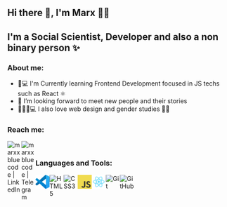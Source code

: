 ## Hi there 👋, I'm Marx 🤷🏾

## I'm a Social Scientist, Developer and also a non binary person ✨

### About me:
- 🧐💻 I'm Currently learning Frontend Development focused in JS techs such as React ⚛️
- 🌱 I’m looking forward to meet new people and their stories
- 👨🏾‍🎓💻 I also love web design and gender studies 🏳️‍🌈

### Reach me:

[<img align="left" alt="marxxbluecode | LinkedIn" width="32px" src="https://img.icons8.com/color/48/000000/linkedin.png" />][linkedin]
[<img align="left" alt="marxxbluecode | Telegram" width="32px" src="https://img.icons8.com/color/48/000000/telegram-app--v1.png" />][Telegram]

<br />

### Languages and Tools:

<img align="left" alt="Visual Studio Code" width="32px" src="https://raw.githubusercontent.com/github/explore/80688e429a7d4ef2fca1e82350fe8e3517d3494d/topics/visual-studio-code/visual-studio-code.png" />

<img align="left" alt="HTML5" width="32px" src="https://img.icons8.com/color/48/000000/html-5.png"/>

<img align="left" alt="CSS3" width="32px" src="https://img.icons8.com/color/48/000000/css3.png"/>

<img align="left" alt="JavaScript" width="32px" src="https://raw.githubusercontent.com/github/explore/80688e429a7d4ef2fca1e82350fe8e3517d3494d/topics/javascript/javascript.png"/>

<img align="left" alt="React" width="32px" src="https://raw.githubusercontent.com/github/explore/80688e429a7d4ef2fca1e82350fe8e3517d3494d/topics/react/react.png" />

<img align="left" alt="Git" width="32px" src="https://img.icons8.com/color/48/000000/git.png" />

<img align="left" alt="GitHub" width="32px" src="https://img.icons8.com/nolan/64/github.png" />

<br />
<br />

[Telegram]: https://t.me/Marxine
[linkedin]: https://www.linkedin.com/in/marx-freitas-aa87aa19b/

